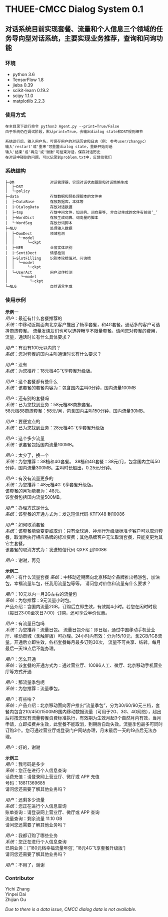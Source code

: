# THUEE-CMCC Dialog System 0.1
## 对话系统目前实现套餐、流量和个人信息三个领域的任务导向型对话系统，主要实现业务推荐，查询和问询功能

### 环境
* python 3.6
* TensorFlow 1.8
* jieba 0.39
* scikit-learn 0.19.2
* scipy 1.1.0
* matplotlib 2.2.3

### 使用方式

	在主目录下运行命令 python3 Agent.py --print=True/False 
	由于系统仍在调试阶段，默认print=True，会输出dialog state和DST规则细节
		
	系统运行后，输入用户名，可保存用户的对话历史和日志（例: 参考user/zhangyc）
	输入'restart'或'重来'可重置dialog state，重新开始对话
	输入'结束'或'再见'或'谢谢'可结束对话，保存对话历史
	在对话中碰到的问题，可以记录到problem.txt中，反馈给我们
		
### 系统结构
```
├─DM  			    对话管理器，实现对话状态跟踪和对话策略生成
│  ├─DST		
│  └─policy
├─data 				存放数据和预处理脚本的文件夹
│  ├─DataBase 	 	存放数据库，本体等
│  ├─DialogData 	存放对话数据
│  ├─tmp			存放中间文件，如词典、词向量等, 非自动生成的文件有前缀‘_’
│  ├─WordDict 		存放生成词典、词向量的脚本
│  └─WordSeg 		存放分词脚本
├─NLU 				处理输入数据
│  ├─DomDect 		领域检测
│  │  └─model  	
│  │      └─ckpt 	
│  ├─NER 			业务实体识别
│  ├─SentiDect 		情感检测
│  ├─SlotFilling 	识别本轮槽值对、问询槽
│  │  └─model
│  │      └─ckpt
│  └─UserAct 		用户动作检测
│      └─model
│          └─ckpt
└─NLG 				自然语言生成
```
### 使用示例  
__示例一__  
_用户_：最近有什么套餐推荐的  
_系统_：中移动近期面向北京客户推出了畅享套餐，和4G套餐。通话多的客户可选择商旅套餐。 
     流量发烧友们也可以选择畅享不限量套餐。请问您对套餐的费用，流量，通话时长有什么具体要求？  
     
_用户_：有没有100元以内的？  
_系统_：您对套餐的国内主叫通话时长有什么要求？  

_用户_：没有  
_系统_：为您推荐：18元档4G飞享套餐升级版。  

_用户_：这个套餐都有些什么  
_系统_：该套餐的套餐内容为：包含国内主叫0分钟，国内流量100MB  

_用户_：还有别的套餐吗  
_系统_：已为您找到业务：58元档88商旅套餐。  
      58元档88商旅套餐：58元/月，包含国内主叫150分钟，国内流量30MB。  
      
_用户_：要便宜点的   
_系统_：已为您找到业务：28元档4G飞享套餐升级版   
 
_用户_：这个多少流量    
_系统_：该套餐包括国内流量100MB。   

_用户_：太少了，换一个   
_系统_：为您推荐：38档和4G套餐。
        38档和4G套餐：38元/月，包含国内主叫50分钟，国内流量300MB。主叫时长超出，0.25元/分钟。   
        
_用户_：有没有流量更多的    
_系统_：为您推荐：48元档4G飞享套餐升级版。   
该套餐的月功能费为：48元。   
该套餐包括国内流量500MB。   

_用户_：办理方式是什么   
_系统_：该套餐的开通方式为：发送短信代码 KTFX48 到10086   

_用户_：如何取消套餐   
_系统_：该套餐能否变更或取消：只有全球通、神州行升级版标准卡客户可以取消套餐，取消后执行相应品牌的标准资费；其他品牌客户无法取消套餐，只能变更为其它主套餐。   
该套餐的取消方式为：发送短信代码 QXFX 到10086   

_用户_：谢谢，再见


__示例二__  
_用户_：有什么流量套餐
_系统_：中移动近期面向北京移动全品牌推出畅游包，加油包，幸福流量年包，任我用流量包等等。
请问您对价位和流量有什么要求？  

_用户_：10元以内一月2G左右的流量包    
_系统_：为您推荐：9元流量小时包。    
产品介绍：含国内流量2GB，订购后立即生效，有效期4小时。若您在闲时时段（每日23:00至次日7:00）订购，还可享受半价优惠。    

_用户_：有流量日包吗  
_系统_：为您推荐：流量日包。
流量日包介绍：即日起，通过中国移动手机营业厅、移动商城（含触屏版）可办理。24小时内有效：分为15/10元，含2GB/1GB流量。开通后立即生效，各档套餐每月最多订购30次， 流量不可共享、结转。每月最后一天19点后不能办理。   

_用户_：怎么开通    
_系统_：该套餐的开通方式为：通过营业厅、10086人工、微厅、北京移动手机营业厅等方式开通    

_用户_：那流量季包呢  
_系统_：为您推荐：流量季包。  

_用户_：有些啥？  
_系统_：产品介绍：北京移动面向客户推出“流量季包”，分为30/60/90元三档，套餐内包含210/450/1500MB国内移动数据流量（可用于2G、3G、4G网络），超出后将按您现有流量套餐资费标准执行，有效期为生效月起3个自然月内有效，当月申请，立即扣费并生效，此套餐不能取消，到期后自动失效。流量季包最多可同时订购3个。您可通过营业厅或登录门户网站办理，月末最后一天的19点后无法办理。
  
_用户_：好的，谢谢


__示例三__   
_用户_：我号码是多少  
_系统_：您正在进行个人信息查询  
话费充值：请登录网上营业厅、微厅或 APP 充值  
号码：18811369685  
请问您还需要了解其他业务吗？ 

_用户_：还剩多少流量  
_系统_：您正在进行个人信息查询  
账单查询：请登录网上营业厅、微厅或 APP 查询    
流量查询：剩余流量 11.10 GB    
请问您还需要了解其他业务吗？    

_用户_：我都订购了哪些业务     
_系统_：您正在进行个人信息查询   
已购业务：['180元档幸福流量年包', '18元4G飞享套餐升级版']    
请问您还需要了解其他业务吗？   

_用户_：不用了，谢谢   


### Contributor

Yichi Zhang  
Yinpei Dai  
Zhijian Ou  

_Due to there is a data issue, CMCC dialog data is not available._
